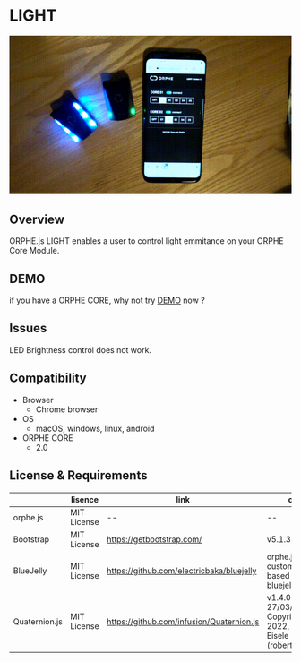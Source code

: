# LIGHT
![teaser](./teaser.gif)
## Overview
ORPHE.js LIGHT enables a user to control light emmitance on your ORPHE Core Module. 

## DEMO
if you have a ORPHE CORE, why not try [DEMO](https://orphe-oss.github.io/ORPHE.js/examples/LIGHT/) now ? 

## Issues
LED Brightness control does not work.

## Compatibility
  * Browser
    * Chrome browser
  * OS
    * macOS, windows, linux, android
  * ORPHE CORE
    * 2.0

## License & Requirements
|  | lisence | link | option | 
| - | - | - | - |
| orphe.js | MIT License  | -- |  -- |
| Bootstrap | MIT License | https://getbootstrap.com/ | v5.1.3 |
| BlueJelly | MIT License | https://github.com/electricbaka/bluejelly |  orphe.js is a customized file based on bluejelly.js | 
| Quaternion.js | MIT License | https://github.com/infusion/Quaternion.js |  v1.4.0 27/03/2022, Copyright (c) 2022, Robert Eisele (robert@xarg.org) |